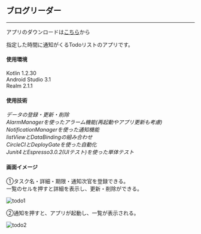 ## ブログリーダー
___

アプリのダウンロードは[こちら](https://play.google.com/store/apps/details?id=com.kumaydevelop.todoreminder)から

指定した時間に通知がくるTodoリストのアプリです。  

#### 使用環境
Kotlin 1.2.30  
Android Studio 3.1  
Realm 2.1.1  

#### 使用技術
*データの登録・更新・削除*  
*AlarmManagerを使ったアラーム機能(再起動やアプリ更新も考慮)*  
*NotificationManagerを使った通知機能*  
*listViewとDataBindingの組み合わせ*  
*CircleCIとDeployGateを使った自動化*  
*Junit4とEspresso3.0.2(UIテスト)を使った単体テスト*  

#### 画面イメージ

①タスク名・詳細・期限・通知次官を登録できる。  
  一覧のセルを押すと詳細を表示し、更新・削除ができる。  

![todo1](https://user-images.githubusercontent.com/20049397/61213995-a4bbe180-a741-11e9-9ffc-588079a9f5c5.gif)

②通知を押すと、アプリが起動し、一覧が表示される。  
  
![todo2](https://user-images.githubusercontent.com/20049397/61214124-03815b00-a742-11e9-9c89-118064cb42fd.gif)
